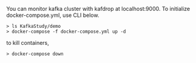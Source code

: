 You can monitor kafka cluster with kafdrop at localhost:9000.
To initialize docker-compose.yml, use CLI below.
```commandline
> ls KafkaStudy/demo
> docker-compose -f docker-compose.yml up -d
```

to kill containers,
```commandline
> docker-compose down
```